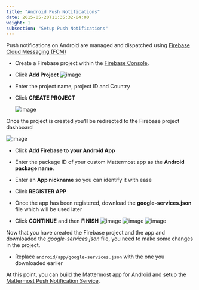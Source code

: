 ```yaml
---
title: "Android Push Notifications"
date: 2015-05-20T11:35:32-04:00
weight: 1
subsection: "Setup Push Notifications"
---
```


Push notifications on Android are managed and dispatched using [Firebase Cloud Messaging (FCM)](http://firebase.google.com/docs/cloud-messaging/)

- Create a Firebase project within the [Firebase Console](https://console.firebase.google.com).

- Click **Add Project**
![image](/img/mobile/firebase_console.png)

- Enter the project name, project ID and Country

- Click **CREATE PROJECT**

    ![image](/img/mobile/firebase_project.png)

Once the project is created you'll be redirected to the Firebase project
dashboard

![image](/img/mobile/firebase_dashboard.png)

- Click **Add Firebase to your Android App**
- Enter the package ID of your custom Mattermost app as the **Android package name**.
- Enter an **App nickname** so you can identify it with ease
- Click **REGISTER APP**
- Once the app has been registered, download the **google-services.json** file which will be used later

- Click **CONTINUE** and then **FINISH**
![image](/img/mobile/firebase_register_app.png)
![image](/img/mobile/firebase_google_services.png)
![image](/img/mobile/firebase_sdk.png)

Now that you have created the Firebase project and the app and
downloaded the *google-services.json* file, you need to make some
changes in the project.

- Replace `android/app/google-services.json` with the one you downloaded earlier

At this point, you can build the Mattermost app for Android and setup the [Mattermost Push Notification Service](/contribute/mobile/push-notifications/service).

